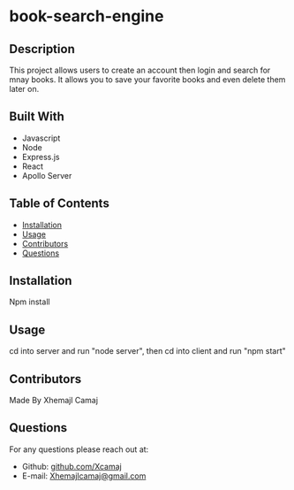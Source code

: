 # book-search-engine

## Description
This project allows users to create an account then login and search for mnay books. It allows you to save your favorite books and even delete them later on.

## Built With
* Javascript
* Node
* Express.js
* React
* Apollo Server


## Table of Contents
* [Installation](#installation)
* [Usage](#usage)
* [Contributors](#contributors)
* [Questions](#questions)

## Installation
Npm install

## Usage 
cd into server and run "node server", then cd into client and run "npm start"

## Contributors
Made By Xhemajl Camaj

## Questions
For any questions please reach out at:
* Github: [github.com/Xcamaj](https://github.com/Xcamaj)
* E-mail: Xhemajlcamaj@gmail.com


